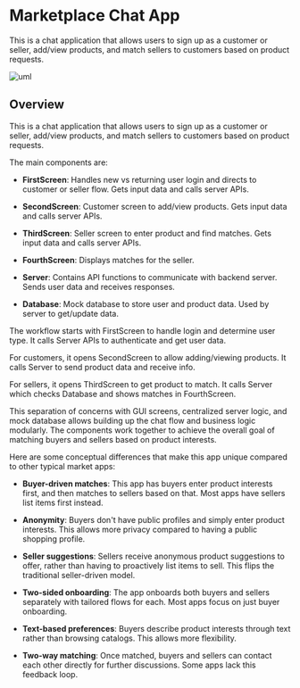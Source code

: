 # Marketplace Chat App

This is a chat application that allows users to sign up as a customer or seller, add/view products, and match sellers to customers based on product requests.

![uml](./uml.png)

## Overview

This is a chat application that allows users to sign up as a customer or seller, add/view products, and match sellers to customers based on product requests.

The main components are:

- **FirstScreen**: Handles new vs returning user login and directs to customer or seller flow. Gets input data and calls server APIs.

- **SecondScreen**: Customer screen to add/view products. Gets input data and calls server APIs. 

- **ThirdScreen**: Seller screen to enter product and find matches. Gets input data and calls server APIs.

- **FourthScreen**: Displays matches for the seller.

- **Server**: Contains API functions to communicate with backend server. Sends user data and receives responses.

- **Database**: Mock database to store user and product data. Used by server to get/update data.


The workflow starts with FirstScreen to handle login and determine user type. It calls Server APIs to authenticate and get user data.

For customers, it opens SecondScreen to allow adding/viewing products. It calls Server to send product data and receive info.

For sellers, it opens ThirdScreen to get product to match. It calls Server which checks Database and shows matches in FourthScreen.

This separation of concerns with GUI screens, centralized server logic, and mock database allows building up the chat flow and business logic modularly. The components work together to achieve the overall goal of matching buyers and sellers based on product interests.


Here are some conceptual differences that make this app unique compared to other typical market apps:

- **Buyer-driven matches**: This app has buyers enter product interests first, and then matches to sellers based on that. Most apps have sellers list items first instead.

- **Anonymity**: Buyers don't have public profiles and simply enter product interests. This allows more privacy compared to having a public shopping profile. 

- **Seller suggestions**: Sellers receive anonymous product suggestions to offer, rather than having to proactively list items to sell. This flips the traditional seller-driven model.

- **Two-sided onboarding**: The app onboards both buyers and sellers separately with tailored flows for each. Most apps focus on just buyer onboarding. 

- **Text-based preferences**: Buyers describe product interests through text rather than browsing catalogs. This allows more flexibility.

- **Two-way matching**: Once matched, buyers and sellers can contact each other directly for further discussions. Some apps lack this feedback loop.
